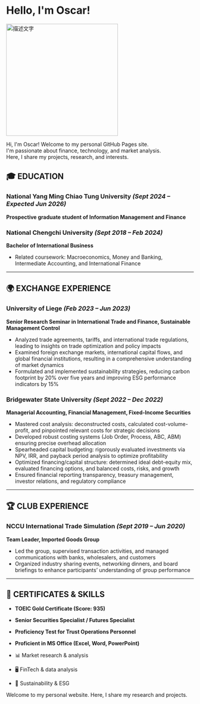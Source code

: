 
# Hello, I'm Oscar!
<img src="https://github.com/user-attachments/assets/81d8f706-932d-4421-8225-ffb14f36c936" alt="描述文字" width="300">


Hi, I'm Oscar! Welcome to my personal GitHub Pages site.  
I'm passionate about finance, technology, and market analysis.  
Here, I share my projects, research, and interests.

## 🎓 EDUCATION

### National Yang Ming Chiao Tung University  *(Sept 2024 – Expected Jun 2026)*  
**Prospective graduate student of Information Management and Finance**  

### National Chengchi University  *(Sept 2018 – Feb 2024)*  
**Bachelor of International Business**  
- Related coursework: Macroeconomics, Money and Banking, Intermediate Accounting, and International Finance  

---

## 🌍 EXCHANGE EXPERIENCE

### University of Liege  *(Feb 2023 – Jun 2023)*  
**Senior Research Seminar in International Trade and Finance, Sustainable Management Control**  
- Analyzed trade agreements, tariffs, and international trade regulations, leading to insights on trade optimization and policy impacts  
- Examined foreign exchange markets, international capital flows, and global financial institutions, resulting in a comprehensive understanding of market dynamics  
- Formulated and implemented sustainability strategies, reducing carbon footprint by 20% over five years and improving ESG performance indicators by 15%  

### Bridgewater State University  *(Sept 2022 – Dec 2022)*  
**Managerial Accounting, Financial Management, Fixed-Income Securities**  
- Mastered cost analysis: deconstructed costs, calculated cost-volume-profit, and pinpointed relevant costs for strategic decisions  
- Developed robust costing systems (Job Order, Process, ABC, ABM) ensuring precise overhead allocation  
- Spearheaded capital budgeting: rigorously evaluated investments via NPV, IRR, and payback period analysis to optimize profitability  
- Optimized financing/capital structure: determined ideal debt-equity mix, evaluated financing options, and balanced costs, risks, and growth  
- Ensured financial reporting transparency, treasury management, investor relations, and regulatory compliance  

---

## 🏆 CLUB EXPERIENCE

### NCCU International Trade Simulation  *(Sept 2019 – Jun 2020)*  
**Team Leader, Imported Goods Group**  
- Led the group, supervised transaction activities, and managed communications with banks, wholesalers, and customers  
- Organized industry sharing events, networking dinners, and board briefings to enhance participants’ understanding of group performance  

---

## 📜 CERTIFICATES & SKILLS

- **TOEIC Gold Certificate (Score: 935)**  
- **Senior Securities Specialist / Futures Specialist**  
- **Proficiency Test for Trust Operations Personnel**  
- **Proficient in MS Office (Excel, Word, PowerPoint)**  

- 📊 Market research & analysis  
- 🖥️ FinTech & data analysis  
- 🌱 Sustainability & ESG  

Welcome to my personal website. Here, I share my research and projects.
